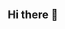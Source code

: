 ## Hi there 👋

<!--

**Here are some ideas to get you started:**

🙋‍♀️ CodeAlpine is all about coding and mountains
🌈 We are working with some small projects, mostly for fun, and some reserved ones that could turn into a proper workload
👩‍💻 Sensitive in nature is our codebase, but if you are interested for more keep in touch
🍿 Typescript, JS, Java, PHP and all typed and easy to follow languages are welcomed
-->
